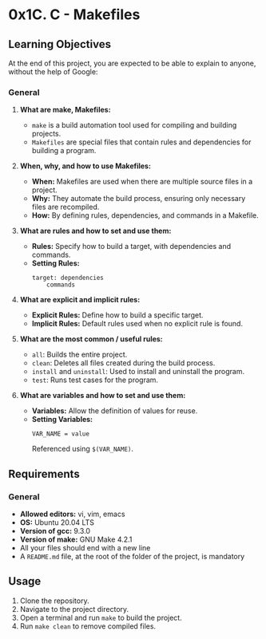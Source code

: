 # 0x1C. C - Makefiles

## Learning Objectives

At the end of this project, you are expected to be able to explain to anyone, without the help of Google:

### General

1. **What are make, Makefiles:**
   - `make` is a build automation tool used for compiling and building projects.
   - `Makefiles` are special files that contain rules and dependencies for building a program.

2. **When, why, and how to use Makefiles:**
   - **When:** Makefiles are used when there are multiple source files in a project.
   - **Why:** They automate the build process, ensuring only necessary files are recompiled.
   - **How:** By defining rules, dependencies, and commands in a Makefile.

3. **What are rules and how to set and use them:**
   - **Rules:** Specify how to build a target, with dependencies and commands.
   - **Setting Rules:**
     ```make
     target: dependencies
         commands
     ```

4. **What are explicit and implicit rules:**
   - **Explicit Rules:** Define how to build a specific target.
   - **Implicit Rules:** Default rules used when no explicit rule is found.

5. **What are the most common / useful rules:**
   - `all`: Builds the entire project.
   - `clean`: Deletes all files created during the build process.
   - `install` and `uninstall`: Used to install and uninstall the program.
   - `test`: Runs test cases for the program.

6. **What are variables and how to set and use them:**
   - **Variables:** Allow the definition of values for reuse.
   - **Setting Variables:**
     ```make
     VAR_NAME = value
     ```
     Referenced using `$(VAR_NAME)`.

## Requirements

### General

- **Allowed editors:** vi, vim, emacs
- **OS:** Ubuntu 20.04 LTS
- **Version of gcc:** 9.3.0
- **Version of make:** GNU Make 4.2.1
- All your files should end with a new line
- A `README.md` file, at the root of the folder of the project, is mandatory

## Usage

1. Clone the repository.
2. Navigate to the project directory.
3. Open a terminal and run `make` to build the project.
4. Run `make clean` to remove compiled files.



